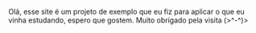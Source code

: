 Olá, esse site é um projeto de exemplo que eu fiz para aplicar o que eu vinha estudando, espero que gostem. 
Muito obrigado pela visita (>^-^)> 